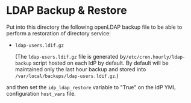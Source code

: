 # LDAP Backup & Restore

Put into this directory the following openLDAP backup file to be able to perform a restoration of directory service:

  - ```ldap-users.ldif.gz```

    (The ```ldap-users.ldif.gz``` file is generated by```/etc/cron.hourly/ldap-backup``` script hosted on each IdP by default.
    By default will be maintained only the last hour backup and stored into ```/var/local/backups/ldap-users.ldif.gz```.)

and then set the ```idp_ldap_restore``` variable to "True" on the IdP YML configuration ```host_vars``` file.
